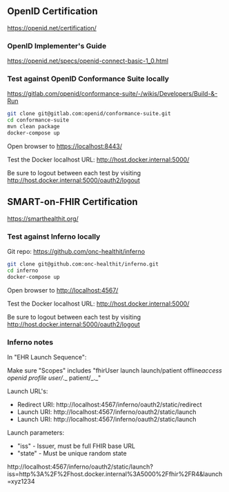 ## OpenID Certification

https://openid.net/certification/

### OpenID Implementer's Guide

https://openid.net/specs/openid-connect-basic-1_0.html

### Test against OpenID Conformance Suite locally

https://gitlab.com/openid/conformance-suite/-/wikis/Developers/Build-&-Run

```bash
git clone git@gitlab.com:openid/conformance-suite.git
cd conformance-suite
mvn clean package
docker-compose up
```

Open browser to <https://localhost:8443/>

Test the Docker localhost URL: <http://host.docker.internal:5000/>

Be sure to logout between each test by visiting <http://host.docker.internal:5000/oauth2/logout>

## SMART-on-FHIR Certification

https://smarthealthit.org/

### Test against Inferno locally

Git repo: https://github.com/onc-healthit/inferno

```bash
git clone git@github.com:onc-healthit/inferno.git
cd inferno
docker-compose up
```

Open browser to <http://localhost:4567/>

Test the Docker localhost URL: <http://host.docker.internal:5000/>

Be sure to logout between each test by visiting <http://host.docker.internal:5000/oauth2/logout>

### Inferno notes

In "EHR Launch Sequence":

Make sure "Scopes" includes "fhirUser launch launch/patient offline*access openid profile user/*._ patient/_.\_"

Launch URL's:

- Redirect URI: http://localhost:4567/inferno/oauth2/static/redirect
- Launch URI: http://localhost:4567/inferno/oauth2/static/launch
- Launch URI: http://localhost:4567/inferno/oauth2/static/launch

Launch parameters:

- "iss" - Issuer, must be full FHIR base URL
- "state" - Must be unique random state

http://localhost:4567/inferno/oauth2/static/launch?iss=http%3A%2F%2Fhost.docker.internal%3A5000%2Ffhir%2FR4&launch=xyz1234
